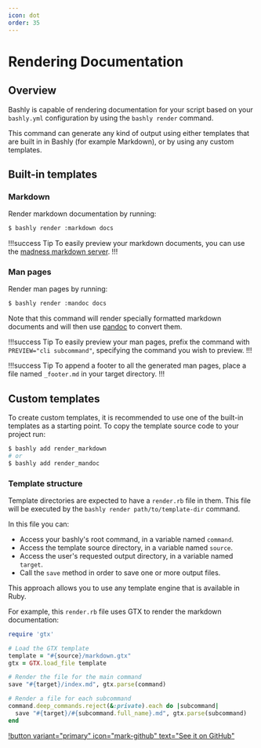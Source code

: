 ```yaml
---
icon: dot
order: 35
---
```


# Rendering Documentation

## Overview

Bashly is capable of rendering documentation for your script based on
your `bashly.yml` configuration by using the `bashly render` command.

This command can generate any kind of output using either templates that are 
built in in Bashly (for example Markdown), or by using any custom templates.

## Built-in templates

### Markdown

Render markdown documentation by running:

```bash
$ bashly render :markdown docs
```

!!!success Tip
To easily preview your markdown documents, you can use the
[madness markdown server](https://madness.dannyb.co/).
!!!

### Man pages

Render man pages by running:

```bash
$ bashly render :mandoc docs
```

Note that this command will render specially formatted markdown documents and
will then use [pandoc](https://command-not-found.com/pandoc) to convert them.

!!!success Tip
To easily preview your man pages, prefix the command with
`PREVIEW="cli subcommand"`, specifying the command you wish to preview.
!!!

!!!success Tip
To append a footer to all the generated man pages, place a file named
`_footer.md` in your target directory.
!!!

## Custom templates

To create custom templates, it is recommended to use one of the built-in
templates as a starting point. To copy the template source code to your project
run:

```bash
$ bashly add render_markdown
# or
$ bashly add render_mandoc
```

### Template structure

Template directories are expected to have a `render.rb` file in them. This file
will be executed by the `bashly render path/to/template-dir` command.

In this file you can:

- Access your bashly's root command, in a variable named `command`.
- Access the template source directory, in a variable named `source`.
- Access the user's requested output directory, in a variable named `target`.
- Call the `save` method in order to save one or more output files.

This approach allows you to use any template engine that is available in Ruby.

For example, this `render.rb` file uses GTX to render the markdown
documentation:

```ruby render.rb
require 'gtx'

# Load the GTX template
template = "#{source}/markdown.gtx"
gtx = GTX.load_file template

# Render the file for the main command
save "#{target}/index.md", gtx.parse(command)

# Render a file for each subcommand
command.deep_commands.reject(&:private).each do |subcommand|
  save "#{target}/#{subcommand.full_name}.md", gtx.parse(subcommand)
end
```

[!button variant="primary" icon="mark-github" text="See it on GitHub"](https://github.com/DannyBen/bashly/tree/master/lib/bashly/libraries/render/markdown)
